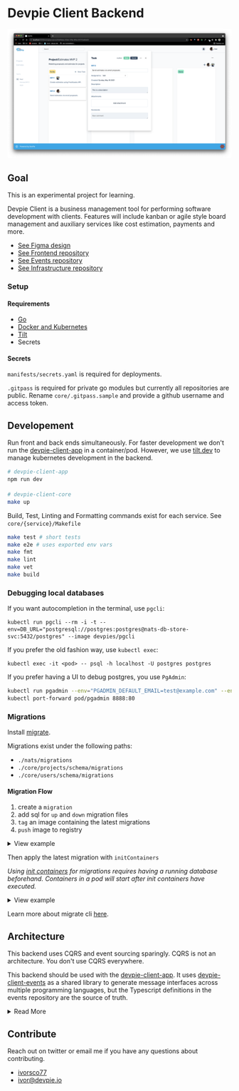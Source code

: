 # Devpie Client Backend

![frontend preview](docs/images/demo.png)

## Goal

This is an experimental project for learning.

Devpie Client is a business management tool for performing software development with clients. Features will include
kanban or agile style board management and auxiliary services like cost estimation, payments and more.

- [See Figma design](https://www.figma.com/file/M0FVvRZWGUPWgJlby4UPjm/Devpie-Client?node-id=237%3A16)
- [See Frontend repository](https://github.com/devpies/devpie-client-app)
- [See Events repository](https://github.com/devpies/devpie-client-events)
- [See Infrastructure repository](https://github.com/devpies/devpie-client-infra)

### Setup

#### Requirements
- [Go](https://golang.org/doc/install)
- [Docker and Kubernetes](https://docs.docker.com/desktop/)
- [Tilt](https://tilt.dev/)
- Secrets


#### Secrets

`manifests/secrets.yaml` is required for deployments.

`.gitpass` is required for private go modules but currently all repositories are public. Rename `core/.gitpass.sample` and provide a github username and access token.

## Developement

Run front and back ends simultaneously. For faster development we don't run the [devpie-client-app](https://github.com/ivorscott/devpie-client-app)
in a container/pod. However, we use [tilt.dev](https://tilt.dev) to manage kubernetes development in the backend.

```bash
# devpie-client-app
npm run dev

# devpie-client-core
make up
```

Build, Test, Linting and Formatting commands exist for each service. See `core/{service}/Makefile`

```bash
make test # short tests
make e2e # uses exported env vars
make fmt
make lint
make vet
make build
```

### Debugging local databases

If you want autocompletion in the terminal, use `pgcli`:

```
kubectl run pgcli --rm -i -t --env=DB_URL="postgresql://postgres:postgres@nats-db-store-svc:5432/postgres" --image devpies/pgcli
```

If you prefer the old fashion way, use `kubectl exec`:

```
kubectl exec -it <pod> -- psql -h localhost -U postgres postgres
```

If you prefer having a UI to debug postgres, you use `PgAdmin`:

```bash
kubectl run pgadmin --env="PGADMIN_DEFAULT_EMAIL=test@example.com" --env="PGADMIN_DEFAULT_PASSWORD=SuperSecret" --image dpage/pgadmin4
kubectl port-forward pod/pgadmin 8888:80
```

### Migrations

Install [migrate](https://github.com/golang-migrate/migrate/releases).

Migrations exist under the following paths:

- `./nats/migrations`
- `./core/projects/schema/migrations`
- `./core/users/schema/migrations`

#### Migration Flow

1. create a `migration`
2. add sql for `up` and `down` migration files
3. `tag` an image containing the latest migrations
4. `push` image to registry

<details>
<summary>View example</summary>
<br>

```bash
cd core/projects/schema

migrate create -ext sql -dir migrations -seq create_table

docker build -t devpies/mic-db-projects-migration:v000001 ./migrations

docker push devpies/mic-db-projects-migration:v000001
```

</details>

Then apply the latest migration with `initContainers`

_Using [init containers](https://kubernetes.io/docs/concepts/workloads/pods/init-containers/) for migrations requires having a running database beforehand. Containers in a pod will start after init containers have executed._

<details>
<summary>View example</summary>
<br>

```yaml
apiVersion: apps/v1
kind: Deployment
metadata:
  name: mic-projects-depl
spec:
  selector:
    matchLabels:
      app: mic-projects
  template:
    metadata:
      labels:
        app: mic-projects
    spec:
      containers:
        - image: devpies/mic-projects:325b1c2
          name: mic-projects
          resources:
            requests:
              cpu: "100m"
              memory: "100Mi"
            limits:
              cpu: "250m"
              memory: "250Mi"
          env:
            - name: API_WEB_PORT
              value: ":4000"
            - name: API_WEB_CORS_ORIGINS
              value: "https://localhost:3000, https://devpie.local"
            - name: API_WEB_AUTH_DOMAIN
              valueFrom:
                secretKeyRef:
                  name: secrets
                  key: auth0-domain
            - name: API_WEB_AUTH_AUDIENCE
              valueFrom:
                secretKeyRef:
                  name: secrets
                  key: auth0-audience
            - name: API_DB_USER
              value: postgres
            - name: API_DB_NAME
              value: postgres
            - name: API_DB_PASSWORD
              value: postgres
            - name: API_DB_HOST
              value: mic-db-projects-svc
            - name: API_DB_DISABLE_TLS
              value: "true"
            - name: API_NATS_URL
              value: "nats://nats-svc:4222"
            - name: API_NATS_CLIENT_ID
              value: "mic-projects"
            - name: API_NATS_CLUSTER_ID
              value: "devpie-client"
      initContainers:
        - name: schema-migration
          image: devpies/mic-db-projects-migration:v000016
          env:
            - name: DB_URL
              value: postgresql://postgres:postgres@mic-db-projects-svc:5432/postgres?sslmode=disable
          command: ["migrate"]
          args:
            ["-path", "/migrations", "-verbose", "-database", "$(DB_URL)", "up"]
```

</details>

Learn more about migrate cli [here](https://github.com/golang-migrate/migrate/blob/master/database/postgres/TUTORIAL.md).


## Architecture

This backend uses CQRS and event sourcing sparingly.
CQRS is not an architecture. You don't use CQRS everywhere.

This backend should be used with the [devpie-client-app](https://github.com/ivorscott/devpie-client-app).
It uses [devpie-client-events](https://github.com/ivorscott/devpie-client-common-module) as a shared library to generate
message interfaces across multiple programming languages, but the Typescript definitions in the events repository are the source of truth.


<details>
<summary>Read More</summary>
<br>

## How Data Moves Through System Parts

Two architectural models are adopted: _a traditional microservices model_ and
_an event sourcing model_ driven by CQRS.
[CQRS allows you to scale your writes and reads separately](https://medium.com/@hugo.oliveira.rocha/what-they-dont-tell-you-about-event-sourcing-6afc23c69e9a). For example, the planned `freshbooks` accounting integration is set to make use of CQRS to write data to Freshbooks and read data from a cache. This introduces eventual consistency and requires the frontend's support in handling eventual consistent data intelligently. _Note: the freshbooks integration is out of scope for the initial mvp._

In the traditional microservices model every microservice has its own database. Within
the event sourcing model the authoritative source of truth is stored in a single message store (NATS).

In both models, messages are persisted in a message store. In the traditional microservices model,
the message store serves to promote a fault tolerant system. Microservices can have temporary downtime and return without
the loss of messages. In the event sourcing model, the current state of an entity is achieved through folding or replaying the events and running projections on an event stream. Commands exist in their own stream and we do not apply projections on them.

![two models](docs/images/arch.png)

### The Event Sourcing Model

Devpie Client will use event sourcing and CQRS sparingly. Event sourcing is useful when we want the primary source of truth to be a stream of events. This allows you to rebuild the system to match any earlier point in time. Additional benefits are increased auditing and performance but the cost is extra complexity.

Under this model, end users send requests to Applications. Applications write messages (commands or events) to the Messaging System in response to those requests. Message Handlers pick up those messages, perform their work, and write new messages to the Messaging System. Aggregators observe all this activity and transform these messages into View Data that Applications use at a later time (eventual consistency) to send responses to users.

![two models](docs/images/cqrs.png)

<details>
<summary>Read more</summary>

### Definitions

#### Applications

- Applications are not microservices.
- An Application is a feature with its own endpoints that accepts user interaction.
- Applications provide immediate responses to user input.

#### Messaging System

- A stateful msg broker plays a central role in entire architecture.
- All state transitions will be stored by NATS Streaming in streams of messages. These state transitions become the authoritative state used to make decisions.
- NATS Streaming is a durable state store as well as a transport mechanism.

#### Message Handlers

- Message Handlers are not microservices.
- Message Handlers don't have their own dedicated database.
- Message Handlers derive authoritative state from a message store using projections.
- Message Handlers are small and focused doing one thing well.

#### Aggregators

- Aggregators poll databases and watch for new events.
- Aggregators use new event data to update the View Data .
- Aggregators aggregate state transitions into View Data for Applications to retrieve at a later time.

#### View Data

- View Data are read-only models derived from state transitions.
- View Data are eventually consistent.
- View Data are not for making decisions.
- View Data are not authoritative state, but derived from authoritative state.
- View Data can be stored in any format or database that makes sense for the Application.
</details>

</details>

## Contribute

Reach out on twitter or email me if you have any questions about contributing. 

- [ivorsco77](https://twitter.com/ivorsco77)
- ivor@devpie.io
